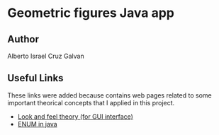 # Geometric figures Java app 

## Author

Alberto Israel Cruz Galvan

## Useful Links
These links were added because contains web pages related to some important theorical concepts that I applied in this project.
<div>
    <ul>
        <li>
            <a href="https://codejavu.blogspot.com/2014/05/ejemplo-look-and-feel-en-java.html">Look and feel theory (for GUI interface)</a>
        </li>
        <li>
            <a href="https://www.geeksforgeeks.org/enum-in-java/">ENUM in java</a>
        </li>
    </ul>
</div>

